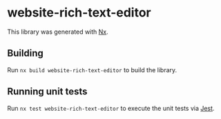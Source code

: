 # website-rich-text-editor

This library was generated with [Nx](https://nx.dev).

## Building

Run `nx build website-rich-text-editor` to build the library.

## Running unit tests

Run `nx test website-rich-text-editor` to execute the unit tests via [Jest](https://jestjs.io).
